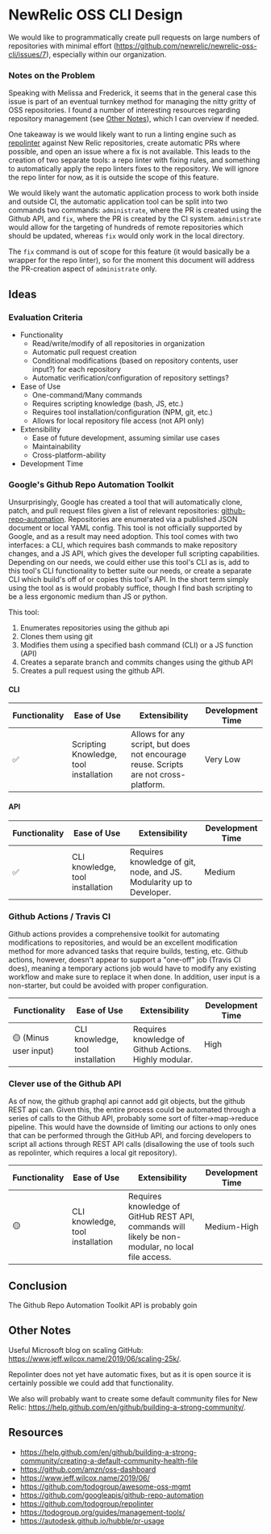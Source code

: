 # NewRelic OSS CLI Design

We would like to programmatically create pull requests on large numbers of repositories with minimal effort (https://github.com/newrelic/newrelic-oss-cli/issues/7), especially within our organization.

### Notes on the Problem

Speaking with Melissa and Frederick, it seems that in the general case this issue is part of an eventual turnkey method for managing the nitty gritty of OSS repositories. I found a number of interesting resources regarding repository management (see [Other Notes](#other-notes)), which I can overview if needed. 

One takeaway is we would likely want to run a linting engine such as [repolinter](https://github.com/todogroup/repolinter) against New Relic repositories, create automatic PRs where possible, and open an issue where a fix is not available. This leads to the creation of two separate tools: a repo linter with fixing rules, and something to automatically apply the repo linters fixes to the repository. We will ignore the repo linter for now, as it is outside the scope of this feature.

We would likely want the automatic application process to work both inside and outside CI, the automatic application tool can be split into two commands two commands: `administrate`, where the PR is created using the Github API, and `fix`, where the PR is created by the CI system. `administrate` would allow for the targeting of hundreds of remote repositories which should be updated, whereas `fix` would only work in the local directory.

The `fix` command is out of scope for this feature (it would basically be a wrapper for the repo linter), so for the moment this document will address the PR-creation aspect of `administrate` only.

## Ideas

### Evaluation Criteria
 * Functionality
   * Read/write/modify of all repositories in organization
   * Automatic pull request creation
   * Conditional modifications (based on repository contents, user input?) for each repository
   * Automatic verification/configuration of repository settings?
 * Ease of Use
   * One-command/Many commands
   * Requires scripting knowledge (bash, JS, etc.)
   * Requires tool installation/configuration (NPM, git, etc.)
   * Allows for local repository file access (not API only)
 * Extensibility
   * Ease of future development, assuming similar use cases
   * Maintainability
   * Cross-platform-ability
 * Development Time

### Google's Github Repo Automation Toolkit

Unsurprisingly, Google has created a tool that will automatically clone, patch, and pull request files given a list of relevant repositories: [github-repo-automation](https://github.com/googleapis/github-repo-automation). Repositories are enumerated via a published JSON document or local YAML config. This tool is not officially supported by Google, and as a result may need adoption. This tool comes with two interfaces: a CLI, which requires bash commands to make repository changes, and a JS API, which gives the developer full scripting capabilities. Depending on our needs, we could either use this tool's CLI as is, add to this tool's CLI functionality to better suite our needs, or create a separate CLI which build's off of or copies this tool's API. In the short term simply using the tool as is would probably suffice, though I find bash scripting to be a less ergonomic medium than JS or python.

This tool:
 1. Enumerates repositories using the github api
 2. Clones them using git
 3. Modifies them using a specified bash command (CLI) or a JS function (API)
 4. Creates a separate branch and commits changes using the github API
 5. Creates a pull request using the github API.

#### CLI
| Functionality | Ease of Use | Extensibility | Development Time |
|---|---|---|---|
| ✅ | Scripting Knowledge, tool installation | Allows for any script, but does not encourage reuse. Scripts are not cross-platform. | Very Low |

#### API
| Functionality | Ease of Use | Extensibility | Development Time |
|---|---|---|---|
| ✅ | CLI knowledge, tool installation | Requires knowledge of git, node, and JS. Modularity up to Developer. | Medium |

### Github Actions / Travis CI

Github actions provides a comprehensive toolkit for automating modifications to repositories, and would be an excellent modification method for more advanced tasks that require builds, testing, etc. Github actions, however, doesn't appear to support a "one-off" job (Travis CI does), meaning a temporary actions job would have to modify any existing workflow and make sure to replace it when done. In addition, user input is a non-starter, but could be avoided with proper configuration.

| Functionality | Ease of Use | Extensibility | Development Time |
|---|---|---|---|
| 🟡 (Minus user input) | CLI knowledge, tool installation | Requires knowledge of Github Actions. Highly modular. | High |

### Clever use of the Github API

As of now, the github graphql api cannot add git objects, but the github REST api can. Given this, the entire process could be automated through a series of calls to the Github API, probably some sort of filter->map->reduce pipeline. This would have the downside of limiting our actions to only ones that can be performed through the GitHub API, and forcing developers to script all actions through REST API calls (disallowing the use of tools such as repolinter, which requires a local git repository).

| Functionality | Ease of Use | Extensibility | Development Time |
|---|---|---|---|
| 🟡 | CLI knowledge, tool installation | Requires knowledge of GitHub REST API, commands will likely be non-modular, no local file access. | Medium-High |

## Conclusion

The Github Repo Automation Toolkit API is probably goin

## Other Notes

Useful Microsoft blog on scaling GitHub: https://www.jeff.wilcox.name/2019/06/scaling-25k/.

Repolinter does not yet have automatic fixes, but as it is open source it is certainly possible we could add that functionality.

We also will probably want to create some default community files for New Relic: https://help.github.com/en/github/building-a-strong-community/.

## Resources
 * https://help.github.com/en/github/building-a-strong-community/creating-a-default-community-health-file
 * https://github.com/amzn/oss-dashboard
 * https://www.jeff.wilcox.name/2019/06/
 * https://github.com/todogroup/awesome-oss-mgmt
 * https://github.com/googleapis/github-repo-automation
 * https://github.com/todogroup/repolinter
 * https://todogroup.org/guides/management-tools/
 * https://autodesk.github.io/hubble/pr-usage
